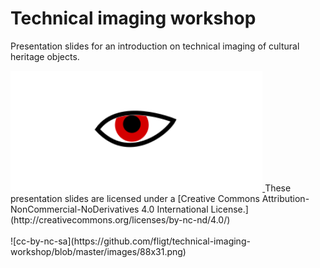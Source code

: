 # Technical imaging workshop 

Presentation slides for an introduction on technical imaging of cultural heritage objects.  

<a href="https://raw.githubusercontent.com/fligt/technical-imaging-workshop/main/how-imaging-systems-work.pdf"> 

<img width=80% src="https://github.com/fligt/technical-imaging-workshop/blob/master/images/eye.svg">

</a>
These presentation slides are licensed under a [Creative Commons Attribution-NonCommercial-NoDerivatives 4.0 International License.](http://creativecommons.org/licenses/by-nc-nd/4.0/)
<br/><br/>
![cc-by-nc-sa](https://github.com/fligt/technical-imaging-workshop/blob/master/images/88x31.png)
